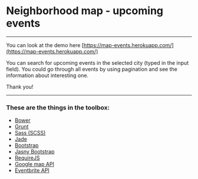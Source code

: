 # Neighborhood map - upcoming events 
___

You can look at the demo here [https://map-events.herokuapp.com/](https://map-events.herokuapp.com/)

You can search for upcoming events in the selected city (typed in the input field). You could go through all events by using pagination and see the information about interesting one. 

Thank you!
___
### These are the things in the toolbox:
+ [Bower](http://bower.io/) 
+ [Grunt](http://gruntjs.com/)
+ [Sass (SCSS)](http://sass-lang.com/)
+ [Jade](http://jade-lang.com/)
+ [Bootstrap](http://getbootstrap.com/) 
+ [Jasny Bootstrap](http://www.jasny.net/bootstrap/)
+ [RequireJS](http://requirejs.org/)
+ [Google map API](https://developers.google.com/maps/)
+ [Eventbrite API](http://developer.eventbrite.com/)